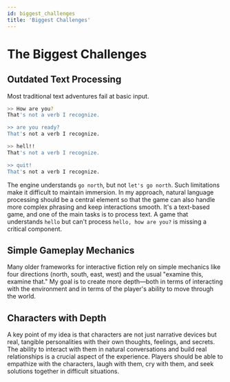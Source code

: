 ```yaml
---
id: biggest_challenges
title: 'Biggest Challenges'
---
```


# The Biggest Challenges

## Outdated Text Processing
Most traditional text adventures fail at basic input. 

```sh
>> How are you?
That's not a verb I recognize.

>> are you ready?
That's not a verb I recognize.

>> hell!!
That's not a verb I recognize.

>> quit!
That's not a verb I recognize.

```

The engine understands `go north`, but not `let's go north`. Such limitations make it difficult to maintain immersion. In my approach, natural language processing should be a central element so that the game can also handle more complex phrasing and keep interactions smooth. It's a text-based game, and one of the main tasks is to process text. A game that understands `hello` but can't process `hello, how are you?` is missing a critical component.

## Simple Gameplay Mechanics
Many older frameworks for interactive fiction rely on simple mechanics like four directions (north, south, east, west) and the usual "examine this, examine that." My goal is to create more depth—both in terms of interacting with the environment and in terms of the player's ability to move through the world.

## Characters with Depth
A key point of my idea is that characters are not just narrative devices but real, tangible personalities with their own thoughts, feelings, and secrets. The ability to interact with them in natural conversations and build real relationships is a crucial aspect of the experience. Players should be able to empathize with the characters, laugh with them, cry with them, and seek solutions together in difficult situations.

